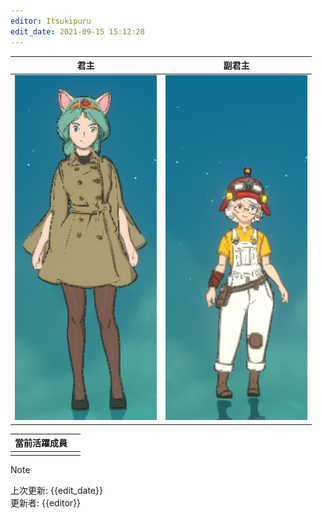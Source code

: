 ```yaml
---
editor: Itsukipuru
edit_date: 2021-09-15 15:12:28
---
```


| 君主                          | 副君主                          |
| ----------------------------- | ------------------------------- |
| ![](figures/leaders/蘇菲.png) | ![](figures/leaders/阿加莎.png) |

| 當前活躍成員 |     |
| ------------ | --- |
|              |     |

> [!NOTE]
> 上次更新: {{edit_date}}  
> 更新者: {{editor}}
